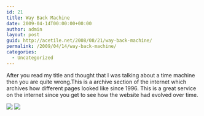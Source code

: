 ```yaml
---
id: 21
title: Way Back Machine
date: 2009-04-14T00:00:00+00:00
author: admin
layout: post
guid: http://acetile.net/2008/08/21/way-back-machine/
permalink: /2009/04/14/way-back-machine/
categories:
  - Uncategorized
---
```

After you read my title and thought that I was talking about a time machine then you are quite wrong.This is a archive section of the internet which archives how different pages looked like since 1996. This is a great service on the internet since you get to see how the website had evolved over time.

<img style="max-width: 800px;" src="http://farm1.static.flickr.com/57/197563926_818f401532_m.jpg" />

<img style="max-width: 800px;" src="http://www.flickr.com/photos/mediaeater/197563926/" />